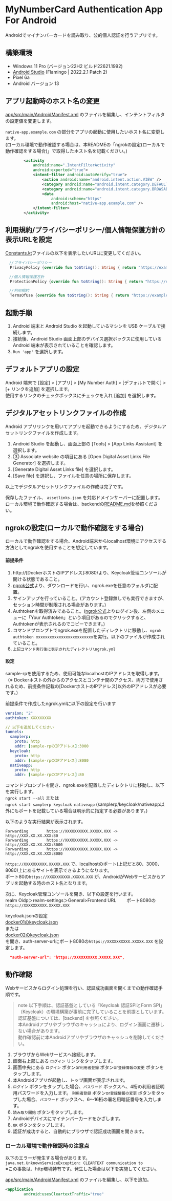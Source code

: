 # MyNumberCard Authentication App For Android

Androidでマイナンバーカードを読み取り、公的個人認証を行うアプリです。

## 構築環境
- Windows 11 Pro (バージョン22H2 ビルド22621.1992)
- [Android Studio](https://developer.android.com/studio) (Flamingo | 2022.2.1 Patch 2)
- Pixel 6a
- Android バージョン 13

## アプリ起動時のホスト名の変更
[app/src/main/AndroidManifest.xml](Android/MyNumberCardAuth/app/src/main/AndroidManifest.xml) のファイルを編集し、インテントフィルタの設定値を変更します。

`native-app.example.com` の部分をアプリの起動に使用したいホスト名に変更します。  
(ローカル環境で動作確認する場合は、本READMEの「ngrokの設定(ローカルで動作確認をする場合)」で取得したホスト名を記載ください。)

```xml
        <activity
            android:name=".IntentFilterActivity"
            android:exported="true">
            <intent-filter android:autoVerify="true">
                <action android:name="android.intent.action.VIEW" />
                <category android:name="android.intent.category.DEFAULT" />
                <category android:name="android.intent.category.BROWSABLE" />
                <data
                    android:scheme="https"
                    android:host="native-app.example.com" />
            </intent-filter>
        </activity>

```

## 利用規約/プライバシーポリシー/個人情報保護方針の表示URLを設定
[Constants.kt](Android/MyNumberCardAuth/app/src/main/java/com/example/mynumbercardidp/data/Constants.kt)ファイルの以下を表示したいURLに変更してください。

```kotlin
　//プライバシーポリシー
  PrivacyPolicy {override fun toString(): String { return "https://example.com/open-id/privacy-policy.html" }

　//個人情報保護方針
  ProtectionPolicy {override fun toString(): String { return "https://example.com/open-id/personal-data-protection-policy.html" }

　//利用規約
  TermsOfUse {override fun toString(): String { return "https://example.com/open-id/terms-of-use.html" }
```

## 起動手順

1. Android 端末と Android Studio を起動しているマシンを USB ケーブルで接続します。  
1. 接続後、Android Studio 画面上部のデバイス選択ボックスに使用している Android 端末が表示されていることを確認します。  
1. `Run 'app'` を選択します。

## デフォルトアプリの設定
Android 端末で [設定] > [アプリ] > [My Number Auth] > [デフォルトで開く] > [+ リンクを追加] を選択します。  
使用するリンクのチェックボックスにチェックを入れ [追加] を選択します。  

## デジタルアセットリンクファイルの作成
Android アプリリンクを用いてアプリを起動できるようにするため、デジタルアセットリンクファイルを作成します。

1. Android Studio を起動し、画面上部の [Tools] > [App Links Assistant] を選択します。  
1. ③ Associate website の項目にある [Open Digital Asset Links File Generator] を選択します。  
1. [Generate Digital Asset Links file] を選択します。  
1. [Save file] を選択し、ファイルを任意の場所に保存します。  

以上でデジタルアセットリンクファイルの作成は完了です。

保存したファイル、 `assetlinks.json` を対応ドメインサーバーに配置します。  
ローカル環境で動作確認する場合は、backendの[README.md](../backend/README.md)を参照ください。

## ngrokの設定(ローカルで動作確認をする場合)
ローカルで動作確認をする場合、Android端末からlocalhost環境にアクセスする方法としてngrokを使用することを想定しています。

#### 前提条件
1. http://[DockerホストのIPアドレス]:8080/より、Keycloak管理コンソールが開ける状態であること。
1. [ngrok公式](https://ngrok.com/)より、ダウンロードを行い、ngrok.exeを任意のフォルダに配置。
1. サインアップを行っていること。(アカウント登録無しでも実行できますが、セッション時間が制限される場合があります。) 
1. Authtokenを取得済みであること。([ngrok公式](https://ngrok.com/)よりログイン後、左側のメニューに「Your Authtoken」という項目があるのでクリックすると、Authtokenが表示されるのでコピーできます。)
1. コマンドプロンプトでngrok.exeを配置したディレクトリに移動し、`ngrok authtoken xxxxxxxxxxxxxxxxxxxxxxxxx`を実行。以下のファイルが作成されていること。
1. `上記コマンド実行後に表示されたディレクトリ\ngrok.yml`

#### 設定
sample-rpを使用するため、使用可能なlocalhostのIPアドレスを取得します。  
（※ Dockerホストの外からのアクセスとコンテナ間のアクセス、両方で使用されるため、前提条件記載の[DockerホストのIPアドレス]以外のIPアドレスが必要です。）

前提条件で作成したngrok.ymlに以下の設定を行います
```yml
version: "2"
authtoken: XXXXXXXXX

// 以下を追加してください
tunnels:
  samplerp:
    proto: http
    addr: [sample-rpのIPアドレス]:3000
  keycloak:	
    proto: http	
    addr: [sample-rpのIPアドレス]:8080	
  nativeapp:	
    proto: http	
    addr: [sample-rpのIPアドレス]:80
```

コマンドプロンプトを開き、ngrok.exeを配置したディレクトリに移動し、以下を実行します。  
`ngrok start --all`  または  
`ngrok start samplerp keycloak nativeapp`  (samplerp/keycloak/nativeapp以外にもポートを記載している場合は明示的に指定する必要があります。)  

以下のような実行結果が表示されます。  
```shell
Forwarding        https://XXXXXXXXXX.XXXXX.XXX -> http://XXX.XX.XX.XXX:80
Forwarding        https://XXXXXXXXXX.XXXXX.XXX -> http://XXX.XX.XX.XXX:3000
Forwarding        https://XXXXXXXXXX.XXXXX.XXX -> http://XXX.XX.XX.XXX:8080
```
`https://XXXXXXXXXX.XXXXX.XXX` で、localhostのポート(上記だと80、3000、8080)上にあるサイトを表示できるようになります。  
ポート80の`https://XXXXXXXXXX.XXXXX.XXX` が、AndroidがWebサービスからアプリを起動する時のホスト名となります。  

次に、Keycloak管理コンソールを開き、以下の設定を行います。  
realm Oidp＞realm-settings＞General>Frontend URL　　
ポート8080の`https://XXXXXXXXXX.XXXXX.XXX`

keycloak.jsonの設定  
[docker01のkeycloak.json](../backend/examples/sample-rp/docker01/keycloak.json)  
または  
[docker02のkeycloak.json](../backend/examples/sample-rp/docker02/keycloak.json)  
を開き、auth-server-urlにポート8080の`https://XXXXXXXXXX.XXXXX.XXX` を設定します。

```json
  "auth-server-url": "https://XXXXXXXXXX.XXXXX.XXX",
```

## 動作確認
Webサービスからログイン処理を行い、認証成功画面を開くまでの動作確認手順です。

> note 
以下手順は、認証基盤としている「Keycloak 認証SPIとForm SPI」（Keycloak）の環境構築が事前に完了していることを前提としています。  
認証基盤については、[backend] を参照ください。  
本Androidアプリやブラウザのキャッシュにより、ログイン画面に遷移しない場合があります。  
動作確認前に本Androidアプリやブラウザのキャッシュを削除してください。  

1. ブラウザからWebサービスへ接続します。
1. 画面右上部にある `ログイン` リンクをタップします。
1. 画面中央にある `ログイン` ボタンor`利用者登録` ボタンor`登録情報の変更` ボタンをタップします。
1. 本Androidアプリが起動し、トップ画面が表示されます。
1.  `ログイン` ボタンをタップした場合、`パスワード` ボックスへ、4桁の利用者証明用パスワードを入力します。
`利用者登録` ボタンor`登録情報の変更` ボタンをタップした場合、`パスワード` ボックスへ、6～16桁の署名用暗証番号を入力します。
1. `読み取り開始` ボタンをタップします。
1. Androidデバイスにマイナンバーカードをかざします。
1. `OK` ボタンをタップします。
1. 認証が成功すると、自動的にブラウザで認証成功画面を開きます。

### ローカル環境で動作確認時の注意点
以下のエラーが発生する場合があります。  
`java.net.UnknownServiceException: CLEARTEXT communication to`  
※この事象は、http環境特有です。発生した場合は以下を実施してください。  

[app/src/main/AndroidManifest.xml](Android/MyNumberCardAuth/app/src/main/AndroidManifest.xml) のファイルを編集し、以下を追加。  
```xml
<application
        android:usesCleartextTraffic="true"
```

